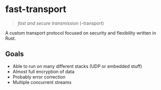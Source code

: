 # fast-transport

> _fast and secure transmission_ (-transport)

A custom transport protocol focused on security and flexibility written in Rust.

## Goals

- Able to run on many different stacks (UDP or embedded stuff)
- Almost full encryption of data
- Probably error correction
- Multiple concurrent streams
